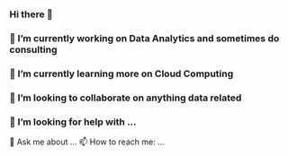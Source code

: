 ### Hi there 👋
### 🔭 I’m currently working on Data Analytics and sometimes do consulting
### 🌱 I’m currently learning more on Cloud Computing
### 👯 I’m looking to collaborate on anything data related
### 🤔 I’m looking for help with ...
💬 Ask me about ...
📫 How to reach me: ...

<!--
**robertosolano/robertosolano** is a ✨ _special_ ✨ repository because its `README.md` (this file) appears on your GitHub profile.

Here are some ideas to get you started:

- 🔭 I’m currently working on ...
- 🌱 I’m currently learning ...
- 👯 I’m looking to collaborate on ...
- 🤔 I’m looking for help with ...
- 💬 Ask me about ...
- 📫 How to reach me: ...
- 😄 Pronouns: ...
- ⚡ Fun fact: ...
-->
